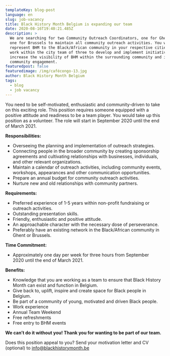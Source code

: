 ```yaml
---
templateKey: blog-post
language: en
slug: job-vacancy
title: Black History Month Belgium is expanding our team
date: 2020-08-16T19:40:21.485Z
description: >
  We are searching for two Community Outreach Coordinators, one for Ghent and
  one for Brussels to maintain all community outreach activities. You will
  represent BHM to the Black/African community in your respective cities and
  work within the city team of three to develop and implement initiatives that
  increase the visibility of BHM within the surrounding community and increase
  community engagement.
featuredpost: false
featuredimage: /img/cafécongo-13.jpg
author: Black History Month Belgium
tags:
  - blog
  - job vacancy
---
```

You need to be self-motivated, enthusiastic and community-driven to take on this exciting role. This position requires someone equipped with a positive attitude and readiness to be a team player. You would take up this position as a volunteer. The role will start in September 2020 until the end of March 2021. 

**Responsibilities:**

* Overseeing the planning and implementation of outreach strategies.
* Connecting people in the broader community by creating sponsorship agreements and cultivating relationships with businesses, individuals, and other relevant organizations.
* Maintain a calendar of outreach activities, including community events, workshops, appearances and other communication opportunities.
* Prepare an annual budget for community outreach activities.
* Nurture new and old relationships with community partners.

**Requirements:**

* Preferred experience of 1-5 years within non-profit fundraising or outreach activities.
* Outstanding presentation skills.
* Friendly, enthusiastic and positive attitude.
* An approachable character with the necessary dose of perseverance. 
* Preferably have an existing network in the Black/African community in Ghent or Brussels. 

**Time Commitment:** 

* Approximately one day per week for three hours from September 2020 until the end of March 2021.

**Benefits:**

* Knowledge that you are working as a team to ensure that Black History Month can exist and function in Belgium.
* Give back to, uplift, inspire and create space for Black people in Belgium.  
* Be part of a community of young, motivated and driven Black people.
* Work experience 
* Annual Team Weekend
* Free refreshments 
* Free entry to BHM events

**We can’t do it without you! Thank you for wanting to be part of our team.** 

Does this position appeal to you? Send your motivation letter and CV (optional) to info@blackhistorymonth.be
